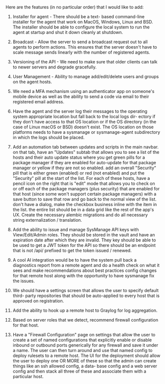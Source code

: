 Here are the features (in no particular order) that I would
like to add:

1.  Installer for agent - There should be a text-
    based command-line installer for the agent that
    work on MacOS, Windows, Linux and BSD.  The
    installer should be able to configure the
    local system to run the agent at startup and
    shut it down cleanly at shutdown.

2.  Broadcast - Allow the server to send a
    broadcast request out to all agents to
    perform actions.  This ensures that the
    server doesn't have to scale message
    sends linearly with the number of
    registered agents.

3.  Versioning of the API - We need to make
    sure that older clients can talk to
    newer servers and degrade gracefully.

4.  User Management - Ability to manage
    add/edit/delete users and groups on
    the agent hosts.

5.  We need a MFA mechanism using an
    authenticator app on someone's
    mobile device as well as the ability
    to send a code via email to their
    registered email address.

6.  Have the agent and the server log
    their messages to the operating
    system appropriate location but
    fall back to the local logs dir-
    ectory if they don't have access
    to that OS location or if the
    OS directory (in the case of Linux
    macOS or BSD) doesn't exist.  The
    OS location on those platforms
    needs to have a sysmanage or
    sysmanage-agent subdirectory in
    which the logs should be placed.

7.  Add an automation tab between
    updates and scripts in the main
    navbar.  on that tab, have an
    "Updates" subtab that allows you
    to see a list of the hosts and
    their auto update status where
    you get green pills for a package
    manager if they are enabled for
    auto-update for that package
    manager or yellow if they are not
    so enabled.  add an overall
    "Security" pill that is either
    green (enabled) or red (not
    enabled) and put the "Security"
    pill at the start of the list.
    For each of these hosts, have
    a pencil icon on the right that
    is "edit" mode that allows you
    to check on or off each of the
    package managers (plus security)
    that are enabled for that host
    (since some won't support certain
    package managers) with a save
    button to save that row and go
    back to the normal view of the
    list.  don't have a dialog, make
    the checkbox business inline with
    the item in the list.  the entire
    list should be in a data grid
    like the rest of the app's UX.
    Create the necessary alembic
    migrations and do all necessary
    string externalization /
    translation.

8. Add the ability to issue and
    manage SysManage API keys with
    View/Edit/Admin roles.  They
    should be stored in the vault
    and have an expiration date
    after which they are invalid.
    They key should be able to be
    used to get a JWT token for
    the API so there should be
    an endpoint that is not /api/
    prefixed to get the token
    issued / renewed.

9. A cool AI integration would be
    to have the system pull back
    a diagnostics report from a
    remote agent and do a health
    check on what it sees and
    make recommendations about
    best practices config changes
    for that remote host along
    with the opportunity to have
    sysmanage fix the issues.

10. We should have a settings
    screen that allows the user
    to specify default third-
    party repositories that
    should be auto-applied to
    every host that is approved
    on registration.

11. Add the ability to hook up a
    remote host to Graylog for
    log aggregation.

12. Based on server roles that
    we detect, recommend firewall
    configuration for that host.

13. Have a "Firewall Configuration"
    page on settings that allow
    the user to create a set of
    named configurations that
    explicitly enable or disable
    inbound or outbound ports
    generically for any firewall
    and save it under a name.
    The user can then turn around
    and use that named config
    to deploy rulesets to a
    remote host.  The UI for the
    deployment should allow the
    user to deploy one OR MORE
    of these so that the admin
    can create things like an
    ssh allowed config, a data-
    base config and a web
    server config and then stack
    all three of these and 
    associate them with a
    particular host.

